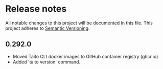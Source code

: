 # Release notes

All notable changes to this project will be documented in this file.
This project adheres to [Semantic Versioning](http://semver.org/).

## 0.292.0

- Moved Taito CLI docker images to GitHub container registry (ghcr.io)
- Added 'taito version' command.
